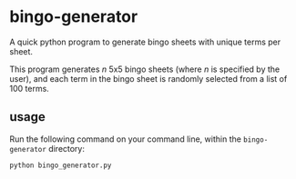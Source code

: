 # bingo-generator
A quick python program to generate bingo sheets with unique terms per sheet.

This program generates _n_ 5x5 bingo sheets (where _n_ is specified by the user), and each term in the bingo sheet is randomly selected from a list of 100 terms.

## usage

Run the following command on your command line, within the `bingo-generator` directory:

```
python bingo_generator.py
```
